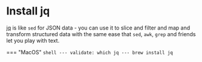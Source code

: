 # Install jq

[jq](https://stedolan.github.io/jq/) is like `sed` for JSON data - you can use it to slice and filter and map and transform structured data with the same ease that `sed`, `awk`, `grep` and friends let you play with text.

=== "MacOS"
    <!-- TODO: Add homebrew tab -->
    ```shell
    ---
    validate: which jq
    ---
    brew install jq
    ```